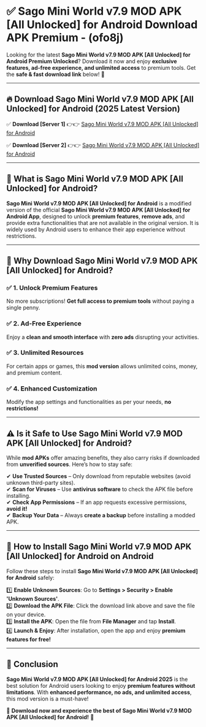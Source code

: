 
# ✅ Sago Mini World v7.9 MOD APK [All Unlocked] for Android Download APK Premium -  (ofo8j) 

Looking for the latest **Sago Mini World v7.9 MOD APK [All Unlocked] for Android Premium Unlocked**? Download it now and enjoy **exclusive features, ad-free experience, and unlimited access** to premium tools. Get the **safe & fast download link** below! 🚀

---

## 🔥 Download Sago Mini World v7.9 MOD APK [All Unlocked] for Android (2025 Latest Version)

✅ **Download [Server 1]** 👉👉 [Sago Mini World v7.9 MOD APK [All Unlocked] for Android ](https://apkcomod.com?title=Sago_Mini_World_v7.9_MOD_APK_[All_Unlocked]_for_Android)  

✅ **Download [Server 2]** 👉👉 [Sago Mini World v7.9 MOD APK [All Unlocked] for Android ](https://apkcomod.com?title=Sago_Mini_World_v7.9_MOD_APK_[All_Unlocked]_for_Android)  


---

## 📌 What is Sago Mini World v7.9 MOD APK [All Unlocked] for Android?

**Sago Mini World v7.9 MOD APK [All Unlocked] for Android** is a modified version of the official **Sago Mini World v7.9 MOD APK [All Unlocked] for Android App**, designed to unlock **premium features**, **remove ads**, and provide extra functionalities that are not available in the original version. It is widely used by Android users to enhance their app experience without restrictions.

---

## 🌟 Why Download Sago Mini World v7.9 MOD APK [All Unlocked] for Android?

### ✅ 1. Unlock Premium Features
No more subscriptions! **Get full access to premium tools** without paying a single penny.

### ✅ 2. Ad-Free Experience
Enjoy a **clean and smooth interface** with **zero ads** disrupting your activities.

### ✅ 3. Unlimited Resources
For certain apps or games, this **mod version** allows unlimited coins, money, and premium content.

### ✅ 4. Enhanced Customization
Modify the app settings and functionalities as per your needs, **no restrictions!**

---

## ⚠️ Is it Safe to Use Sago Mini World v7.9 MOD APK [All Unlocked] for Android?

While **mod APKs** offer amazing benefits, they also carry risks if downloaded from **unverified sources**. Here’s how to stay safe:

✔ **Use Trusted Sources** – Only download from reputable websites (avoid unknown third-party sites).  
✔ **Scan for Viruses** – Use **antivirus software** to check the APK file before installing.  
✔ **Check App Permissions** – If an app requests excessive permissions, **avoid it!**  
✔ **Backup Your Data** – Always **create a backup** before installing a modded APK.

---

## 📲 How to Install Sago Mini World v7.9 MOD APK [All Unlocked] for Android on Android

Follow these steps to install **Sago Mini World v7.9 MOD APK [All Unlocked] for Android** safely:

1️⃣ **Enable Unknown Sources**: Go to **Settings > Security > Enable 'Unknown Sources'**.  
2️⃣ **Download the APK File**: Click the download link above and save the file on your device.  
3️⃣ **Install the APK**: Open the file from **File Manager** and tap **Install**.  
4️⃣ **Launch & Enjoy**: After installation, open the app and enjoy **premium features for free!**

---

## 🚀 Conclusion

**Sago Mini World v7.9 MOD APK [All Unlocked] for Android 2025** is the best solution for Android users looking to enjoy **premium features without limitations**. With **enhanced performance, no ads, and unlimited access**, this mod version is a must-have!

🔻 **Download now and experience the best of Sago Mini World v7.9 MOD APK [All Unlocked] for Android!** 🔻

